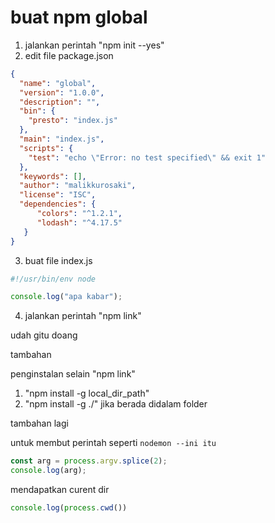 # buat npm global 


1. jalankan perintah "npm init --yes"
2. edit file package.json

```json
{
  "name": "global",
  "version": "1.0.0",
  "description": "",
  "bin": {
    "presto": "index.js"
  },
  "main": "index.js",
  "scripts": {
    "test": "echo \"Error: no test specified\" && exit 1"
  },
  "keywords": [],
  "author": "malikkurosaki",
  "license": "ISC",
  "dependencies": {
      "colors": "^1.2.1",
      "lodash": "^4.17.5"
   }
}
```


3. buat file index.js

```js
#!/usr/bin/env node

console.log("apa kabar");
```

4. jalankan perintah "npm link"

udah gitu doang

tambahan

penginstalan selain "npm link"

1. "npm install -g local_dir_path"
2. "npm install -g ./" jika berada didalam folder


tambahan lagi

untuk membut perintah seperti `nodemon --ini itu`

```js
const arg = process.argv.splice(2);
console.log(arg);
```

mendapatkan curent dir

```js
console.log(process.cwd())
```
